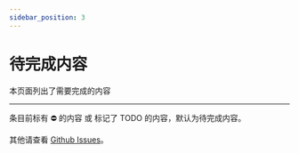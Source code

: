 ```yaml
---
sidebar_position: 3
---
```


# 待完成内容

本页面列出了需要完成的内容

***

条目前标有 ⛔ 的内容 或 标记了 TODO 的内容，默认为待完成内容。

其他请查看 [Github Issues](https://github.com/RedStarMC/Wiki/issues)。